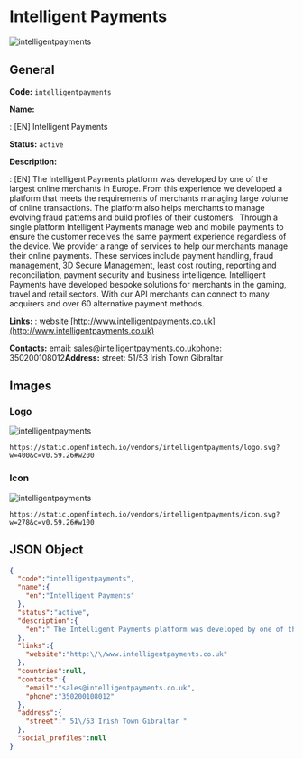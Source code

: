 
# Intelligent Payments 
![intelligentpayments](https://static.openfintech.io/vendors/intelligentpayments/logo.svg?w=400&c=v0.59.26#w200)  

## General 
 
**Code:** `intelligentpayments` 
 
**Name:** 
 
:	[EN] Intelligent Payments 
 
**Status:** `active` 
 
**Description:** 
 
: [EN]  The Intelligent Payments platform was developed by one of the largest online merchants in Europe. From this experience we developed a platform that meets the requirements of merchants managing large volume of online transactions. The platform also helps merchants to manage evolving fraud patterns and build profiles of their customers.  Through a single platform Intelligent Payments manage web and mobile payments to ensure the customer receives the same payment experience regardless of the device. We provider a range of services to help our merchants manage their online payments. These services include payment handling, fraud management, 3D Secure Management, least cost routing, reporting and reconciliation, payment security and business intelligence. Intelligent Payments have developed bespoke solutions for merchants in the gaming, travel and retail sectors. With our API merchants can connect to many acquirers and over 60 alternative payment methods.  
 
**Links:** 
: website [http://www.intelligentpayments.co.uk](http://www.intelligentpayments.co.uk) 
 
**Contacts:** 
email: sales@intelligentpayments.co.ukphone: 350200108012**Address:** 
street:  51/53 Irish Town Gibraltar  

## Images 

### Logo 
 
![intelligentpayments](https://static.openfintech.io/vendors/intelligentpayments/logo.svg?w=400&c=v0.59.26#w200)  

```
https://static.openfintech.io/vendors/intelligentpayments/logo.svg?w=400&c=v0.59.26#w200
```  

### Icon 
 
![intelligentpayments](https://static.openfintech.io/vendors/intelligentpayments/icon.svg?w=278&c=v0.59.26#w100)  

```
https://static.openfintech.io/vendors/intelligentpayments/icon.svg?w=278&c=v0.59.26#w100
```  

## JSON Object 

```json
{
  "code":"intelligentpayments",
  "name":{
    "en":"Intelligent Payments"
  },
  "status":"active",
  "description":{
    "en":" The Intelligent Payments platform was developed by one of the largest online merchants in Europe. From this experience we developed a platform that meets the requirements of merchants managing large volume of online transactions. The platform also helps merchants to manage evolving fraud patterns and build profiles of their customers.\u00a0 Through a single platform Intelligent Payments manage web and mobile payments to ensure the customer receives the same payment experience regardless of the device. We provider a range of services to help our merchants manage their online payments. These services include payment handling, fraud management, 3D Secure Management, least cost routing, reporting and reconciliation, payment security and business intelligence. Intelligent Payments have developed bespoke solutions for merchants in the gaming, travel and retail sectors. With our API merchants can connect to many acquirers and over 60 alternative payment methods. "
  },
  "links":{
    "website":"http:\/\/www.intelligentpayments.co.uk"
  },
  "countries":null,
  "contacts":{
    "email":"sales@intelligentpayments.co.uk",
    "phone":"350200108012"
  },
  "address":{
    "street":" 51\/53 Irish Town Gibraltar "
  },
  "social_profiles":null
}
```  
